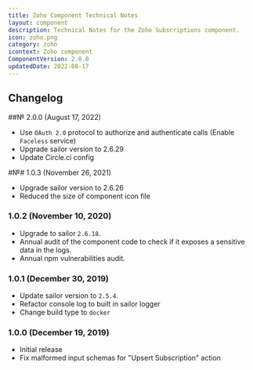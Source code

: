 ```yaml
---
title: Zoho Component Technical Notes
layout: component
description: Technical Notes for the Zoho Subscriptions component.
icon: zoho.png
category: zoho
icontext: Zoho component
ComponentVersion: 2.0.0
updatedDate: 2022-08-17
---
```


## Changelog

##№ 2.0.0 (August 17, 2022)

* Use `OAuth 2.0` protocol to authorize and authenticate calls (Enable `Faceless` service)
* Upgrade sailor version to 2.6.29
* Update Circle.ci config

#№# 1.0.3 (November 26, 2021)

* Upgrade sailor version to 2.6.26
* Reduced the size of component icon file

### 1.0.2 (November 10, 2020)

*   Upgrade to sailor `2.6.18`.
*   Annual audit of the component code to check if it exposes a sensitive data in the logs.
*   Annual npm vulnerabilities audit.

### 1.0.1 (December 30, 2019)

*   Update sailor version to `2.5.4`.
*   Refactor console log to built in sailor logger
*   Change build type to `docker`

### 1.0.0 (December 19, 2019)

*   Initial release
*   Fix malformed input schemas for "Upsert Subscription" action
